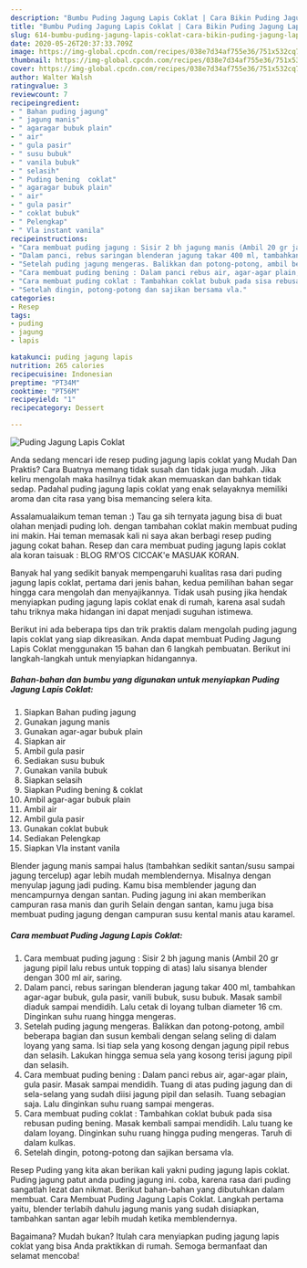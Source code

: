 ```yaml
---
description: "Bumbu Puding Jagung Lapis Coklat | Cara Bikin Puding Jagung Lapis Coklat Yang Enak Dan Lezat"
title: "Bumbu Puding Jagung Lapis Coklat | Cara Bikin Puding Jagung Lapis Coklat Yang Enak Dan Lezat"
slug: 614-bumbu-puding-jagung-lapis-coklat-cara-bikin-puding-jagung-lapis-coklat-yang-enak-dan-lezat
date: 2020-05-26T20:37:33.709Z
image: https://img-global.cpcdn.com/recipes/038e7d34af755e36/751x532cq70/puding-jagung-lapis-coklat-foto-resep-utama.jpg
thumbnail: https://img-global.cpcdn.com/recipes/038e7d34af755e36/751x532cq70/puding-jagung-lapis-coklat-foto-resep-utama.jpg
cover: https://img-global.cpcdn.com/recipes/038e7d34af755e36/751x532cq70/puding-jagung-lapis-coklat-foto-resep-utama.jpg
author: Walter Walsh
ratingvalue: 3
reviewcount: 7
recipeingredient:
- " Bahan puding jagung"
- " jagung manis"
- " agaragar bubuk plain"
- " air"
- " gula pasir"
- " susu bubuk"
- " vanila bubuk"
- " selasih"
- " Puding bening  coklat"
- " agaragar bubuk plain"
- " air"
- " gula pasir"
- " coklat bubuk"
- " Pelengkap"
- " Vla instant vanila"
recipeinstructions:
- "Cara membuat puding jagung : Sisir 2 bh jagung manis (Ambil 20 gr jagung pipil lalu rebus untuk topping di atas) lalu sisanya blender dengan 300 ml air, saring."
- "Dalam panci, rebus saringan blenderan jagung takar 400 ml, tambahkan agar-agar bubuk, gula pasir, vanili bubuk, susu bubuk. Masak sambil diaduk sampai mendidih. Lalu cetak di loyang tulban diameter 16 cm. Dinginkan suhu ruang hingga mengeras."
- "Setelah puding jagung mengeras. Balikkan dan potong-potong, ambil beberapa bagian dan susun kembali dengan selang seling di dalam loyang yang sama. Isi tiap sela yang kosong dengan jagung pipil rebus dan selasih. Lakukan hingga semua sela yang kosong terisi jagung pipil dan selasih."
- "Cara membuat puding bening : Dalam panci rebus air, agar-agar plain, gula pasir. Masak sampai mendidih. Tuang di atas puding jagung dan di sela-selang yang sudah diisi jagung pipil dan selasih. Tuang sebagian saja. Lalu dinginkan suhu ruang sampai mengeras."
- "Cara membuat puding coklat : Tambahkan coklat bubuk pada sisa rebusan puding bening. Masak kembali sampai mendidih. Lalu tuang ke dalam loyang. Dinginkan suhu ruang hingga puding mengeras. Taruh di dalam kulkas."
- "Setelah dingin, potong-potong dan sajikan bersama vla."
categories:
- Resep
tags:
- puding
- jagung
- lapis

katakunci: puding jagung lapis 
nutrition: 265 calories
recipecuisine: Indonesian
preptime: "PT34M"
cooktime: "PT56M"
recipeyield: "1"
recipecategory: Dessert

---
```



![Puding Jagung Lapis Coklat](https://img-global.cpcdn.com/recipes/038e7d34af755e36/751x532cq70/puding-jagung-lapis-coklat-foto-resep-utama.jpg)

Anda sedang mencari ide resep puding jagung lapis coklat yang Mudah Dan Praktis? Cara Buatnya memang tidak susah dan tidak juga mudah. Jika keliru mengolah maka hasilnya tidak akan memuaskan dan bahkan tidak sedap. Padahal puding jagung lapis coklat yang enak selayaknya memiliki aroma dan cita rasa yang bisa memancing selera kita.

Assalamualaikum teman teman :) Tau ga sih ternyata jagung bisa di buat olahan menjadi puding loh. dengan tambahan coklat makin membuat puding ini makin. Hai teman memasak kali ni saya akan berbagi resep puding jagung cokat bahan. Resep dan cara membuat puding jagung lapis coklat ala koran taisuak : BLOG RM&#39;OS CICCAK&#39;e MASUAK KORAN.

Banyak hal yang sedikit banyak mempengaruhi kualitas rasa dari puding jagung lapis coklat, pertama dari jenis bahan, kedua pemilihan bahan segar hingga cara mengolah dan menyajikannya. Tidak usah pusing jika hendak menyiapkan puding jagung lapis coklat enak di rumah, karena asal sudah tahu triknya maka hidangan ini dapat menjadi suguhan istimewa.


Berikut ini ada beberapa tips dan trik praktis dalam mengolah puding jagung lapis coklat yang siap dikreasikan. Anda dapat membuat Puding Jagung Lapis Coklat menggunakan 15 bahan dan 6 langkah pembuatan. Berikut ini langkah-langkah untuk menyiapkan hidangannya.

<!--inarticleads1-->

##### Bahan-bahan dan bumbu yang digunakan untuk menyiapkan Puding Jagung Lapis Coklat:

1. Siapkan  Bahan puding jagung
1. Gunakan  jagung manis
1. Gunakan  agar-agar bubuk plain
1. Siapkan  air
1. Ambil  gula pasir
1. Sediakan  susu bubuk
1. Gunakan  vanila bubuk
1. Siapkan  selasih
1. Siapkan  Puding bening &amp; coklat
1. Ambil  agar-agar bubuk plain
1. Ambil  air
1. Ambil  gula pasir
1. Gunakan  coklat bubuk
1. Sediakan  Pelengkap
1. Siapkan  Vla instant vanila


Blender jagung manis sampai halus (tambahkan sedikit santan/susu sampai jagung tercelup) agar lebih mudah memblendernya. Misalnya dengan menyulap jagung jadi puding. Kamu bisa memblender jagung dan mencampurnya dengan santan. Puding jagung ini akan memberikan campuran rasa manis dan gurih Selain dengan santan, kamu juga bisa membuat puding jagung dengan campuran susu kental manis atau karamel. 

<!--inarticleads2-->

##### Cara membuat Puding Jagung Lapis Coklat:

1. Cara membuat puding jagung : Sisir 2 bh jagung manis (Ambil 20 gr jagung pipil lalu rebus untuk topping di atas) lalu sisanya blender dengan 300 ml air, saring.
1. Dalam panci, rebus saringan blenderan jagung takar 400 ml, tambahkan agar-agar bubuk, gula pasir, vanili bubuk, susu bubuk. Masak sambil diaduk sampai mendidih. Lalu cetak di loyang tulban diameter 16 cm. Dinginkan suhu ruang hingga mengeras.
1. Setelah puding jagung mengeras. Balikkan dan potong-potong, ambil beberapa bagian dan susun kembali dengan selang seling di dalam loyang yang sama. Isi tiap sela yang kosong dengan jagung pipil rebus dan selasih. Lakukan hingga semua sela yang kosong terisi jagung pipil dan selasih.
1. Cara membuat puding bening : Dalam panci rebus air, agar-agar plain, gula pasir. Masak sampai mendidih. Tuang di atas puding jagung dan di sela-selang yang sudah diisi jagung pipil dan selasih. Tuang sebagian saja. Lalu dinginkan suhu ruang sampai mengeras.
1. Cara membuat puding coklat : Tambahkan coklat bubuk pada sisa rebusan puding bening. Masak kembali sampai mendidih. Lalu tuang ke dalam loyang. Dinginkan suhu ruang hingga puding mengeras. Taruh di dalam kulkas.
1. Setelah dingin, potong-potong dan sajikan bersama vla.


Resep Puding yang kita akan berikan kali yakni puding jagung lapis coklat. Puding jagung patut anda puding jagung ini. coba, karena rasa dari puding sangatlah lezat dan nikmat. Berikut bahan-bahan yang dibutuhkan dalam membuat. Cara Membuat Puding Jagung Lapis Coklat. Langkah pertama yaitu, blender terlabih dahulu jagung manis yang sudah disiapkan, tambahkan santan agar lebih mudah ketika memblendernya. 

Bagaimana? Mudah bukan? Itulah cara menyiapkan puding jagung lapis coklat yang bisa Anda praktikkan di rumah. Semoga bermanfaat dan selamat mencoba!
